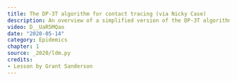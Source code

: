 ```yaml
---
title: The DP-3T algorithm for contact tracing (via Nicky Case)
description: An overview of a simplified version of the DP-3T algorithm for privacy-first contact-tracing
video: D__UaR5MQao
date: "2020-05-14"
category: Epidemics
chapter: 1
source: _2020/ldm.py
credits:
- Lesson by Grant Sanderson
---
```

